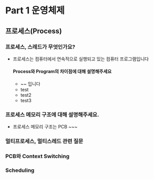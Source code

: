 # Part 1 운영체제

## 프로세스(Process)

### 프로세스, 스레드가 무엇인가요?
- 프로세스는 컴퓨터에서 연속적으로 실행되고 있는 컴퓨터 프로그램입니다
  #### Process와 Program의 차이점에 대해 설명해주세요
  - ~~ 입니다
  - test
  - test2
  - test3


### 프로세스 메모리 구조에 대해 설명해주세요.
- 프로세스 메모리 구조는 PCB ~~~



### 멀티프로세스, 멀티스레드 관련 질문




### PCB와 Context Switching




### Scheduling



